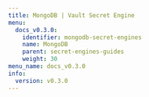 ```yaml
---
title: MongoDB | Vault Secret Engine
menu:
  docs_v0.3.0:
    identifier: mongodb-secret-engines
    name: MongoDB
    parent: secret-engines-guides
    weight: 30
menu_name: docs_v0.3.0
info:
  version: v0.3.0
---
```


